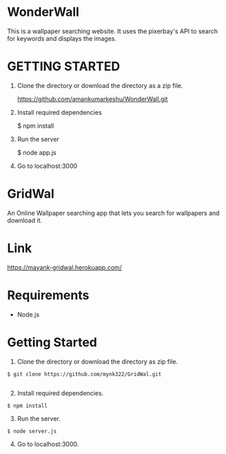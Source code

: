 # WonderWall
This is a wallpaper searching website. It uses the pixerbay's API to search for keywords and displays the images. 

# GETTING STARTED

1. Clone the directory or download the directory as a zip file.

     https://github.com/amankumarkeshu/WonderWall.git

2. Install required dependencies

      $ npm install

3. Run the server

      $ node app.js
  
4. Go to localhost:3000


# GridWal
An Online Wallpaper searching app that lets you search for wallpapers and download it.

# Link
https://mayank-gridwal.herokuapp.com/
# Requirements
* Node.js

# Getting Started
1. Clone the directory or download the directory as zip file.

```
$ git clone https://github.com/mynk322/GridWal.git
 
```

2. Install required dependencies.

```
$ npm install
```

3. Run the server.

```
$ node server.js
```

4. Go to localhost:3000.




